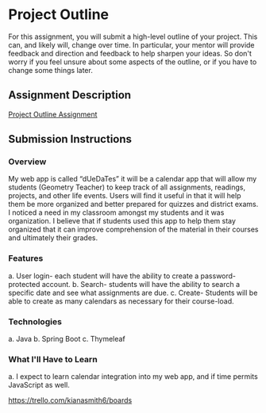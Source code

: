 # Project Outline
For this assignment, you will submit a high-level outline of your project. This can, and likely will, change over time. In particular, your mentor will provide feedback and direction and feedback to help sharpen your ideas. So don't worry if you feel unsure about some aspects of the outline, or if you have to change some things later.

## Assignment Description
[Project Outline Assignment](https://education.launchcode.org/liftoff/assignments/project-outline/)

## Submission Instructions

### Overview
My web app is called “dUeDaTes” it will be a calendar app that will allow my students (Geometry Teacher) to keep track of all assignments, readings, projects, and other life events.  Users will find it useful in that it will help them be more organized and better prepared for quizzes and district exams.  I noticed a need in my classroom amongst my students and it was organization.  I believe that if students used this app to help them stay organized that it can improve comprehension of the material in their courses and ultimately their grades.    
### Features
a.	User login- each student will have the ability to create a password-protected account.
b.	Search- students will have the ability to search a specific date and see what assignments are due.
c.	Create- Students will be able to create as many calendars as necessary for their course-load.

### Technologies
a.	Java
b.	Spring Boot
c.	Thymeleaf

### What I'll Have to Learn
a.	I expect to learn calendar integration into my web app, and if time permits JavaScript as well.

https://trello.com/kianasmith6/boards
